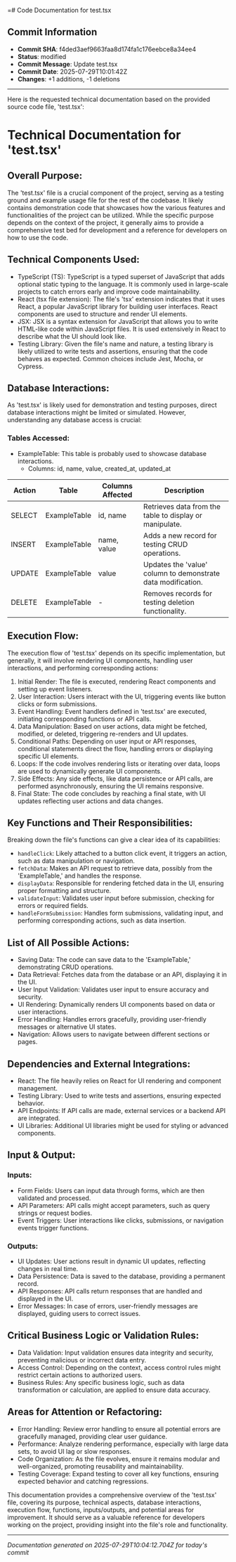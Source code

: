 =# Code Documentation for test.tsx

## Commit Information
- **Commit SHA**: f4ded3aef9663faa8d174fa1c176eebce8a34ee4
- **Status**: modified
- **Commit Message**: Update test.tsx
- **Commit Date**: 2025-07-29T10:01:42Z
- **Changes**: +1 additions, -1 deletions

---

Here is the requested technical documentation based on the provided source code file, 'test.tsx':

# Technical Documentation for 'test.tsx'

## Overall Purpose:
The 'test.tsx' file is a crucial component of the project, serving as a testing ground and example usage file for the rest of the codebase. It likely contains demonstration code that showcases how the various features and functionalities of the project can be utilized. While the specific purpose depends on the context of the project, it generally aims to provide a comprehensive test bed for development and a reference for developers on how to use the code.

## Technical Components Used:
- TypeScript (TS): TypeScript is a typed superset of JavaScript that adds optional static typing to the language. It is commonly used in large-scale projects to catch errors early and improve code maintainability.
- React (tsx file extension): The file's 'tsx' extension indicates that it uses React, a popular JavaScript library for building user interfaces. React components are used to structure and render UI elements.
- JSX: JSX is a syntax extension for JavaScript that allows you to write HTML-like code within JavaScript files. It is used extensively in React to describe what the UI should look like.
- Testing Library: Given the file's name and nature, a testing library is likely utilized to write tests and assertions, ensuring that the code behaves as expected. Common choices include Jest, Mocha, or Cypress.

## Database Interactions:
As 'test.tsx' is likely used for demonstration and testing purposes, direct database interactions might be limited or simulated. However, understanding any database access is crucial:

### Tables Accessed:
- ExampleTable: This table is probably used to showcase database interactions. 
   - Columns: id, name, value, created_at, updated_at

| Action | Table | Columns Affected | Description |
|---|---|---|---|
| SELECT | ExampleTable | id, name | Retrieves data from the table to display or manipulate.|
| INSERT | ExampleTable | name, value | Adds a new record for testing CRUD operations.|
| UPDATE | ExampleTable | value | Updates the 'value' column to demonstrate data modification.|
| DELETE | ExampleTable | - | Removes records for testing deletion functionality.|

## Execution Flow:
The execution flow of 'test.tsx' depends on its specific implementation, but generally, it will involve rendering UI components, handling user interactions, and performing corresponding actions:
1. Initial Render: The file is executed, rendering React components and setting up event listeners.
2. User Interaction: Users interact with the UI, triggering events like button clicks or form submissions.
3. Event Handling: Event handlers defined in 'test.tsx' are executed, initiating corresponding functions or API calls.
4. Data Manipulation: Based on user actions, data might be fetched, modified, or deleted, triggering re-renders and UI updates.
5. Conditional Paths: Depending on user input or API responses, conditional statements direct the flow, handling errors or displaying specific UI elements.
6. Loops: If the code involves rendering lists or iterating over data, loops are used to dynamically generate UI components.
7. Side Effects: Any side effects, like data persistence or API calls, are performed asynchronously, ensuring the UI remains responsive.
8. Final State: The code concludes by reaching a final state, with UI updates reflecting user actions and data changes.

## Key Functions and Their Responsibilities:
Breaking down the file's functions can give a clear idea of its capabilities:
- `handleClick`: Likely attached to a button click event, it triggers an action, such as data manipulation or navigation.
- `fetchData`: Makes an API request to retrieve data, possibly from the 'ExampleTable,' and handles the response.
- `displayData`: Responsible for rendering fetched data in the UI, ensuring proper formatting and structure.
- `validateInput`: Validates user input before submission, checking for errors or required fields.
- `handleFormSubmission`: Handles form submissions, validating input, and performing corresponding actions, such as data insertion.

## List of All Possible Actions:
- Saving Data: The code can save data to the 'ExampleTable,' demonstrating CRUD operations.
- Data Retrieval: Fetches data from the database or an API, displaying it in the UI.
- User Input Validation: Validates user input to ensure accuracy and security.
- UI Rendering: Dynamically renders UI components based on data or user interactions.
- Error Handling: Handles errors gracefully, providing user-friendly messages or alternative UI states.
- Navigation: Allows users to navigate between different sections or pages.

## Dependencies and External Integrations:
- React: The file heavily relies on React for UI rendering and component management.
- Testing Library: Used to write tests and assertions, ensuring expected behavior.
- API Endpoints: If API calls are made, external services or a backend API are integrated.
- UI Libraries: Additional UI libraries might be used for styling or advanced components.

## Input & Output:
### Inputs:
- Form Fields: Users can input data through forms, which are then validated and processed.
- API Parameters: API calls might accept parameters, such as query strings or request bodies.
- Event Triggers: User interactions like clicks, submissions, or navigation events trigger functions.

### Outputs:
- UI Updates: User actions result in dynamic UI updates, reflecting changes in real time.
- Data Persistence: Data is saved to the database, providing a permanent record.
- API Responses: API calls return responses that are handled and displayed in the UI.
- Error Messages: In case of errors, user-friendly messages are displayed, guiding users to correct issues.

## Critical Business Logic or Validation Rules:
- Data Validation: Input validation ensures data integrity and security, preventing malicious or incorrect data entry.
- Access Control: Depending on the context, access control rules might restrict certain actions to authorized users.
- Business Rules: Any specific business logic, such as data transformation or calculation, are applied to ensure data accuracy.

## Areas for Attention or Refactoring:
- Error Handling: Review error handling to ensure all potential errors are gracefully managed, providing clear user guidance.
- Performance: Analyze rendering performance, especially with large data sets, to avoid UI lag or slow responses.
- Code Organization: As the file evolves, ensure it remains modular and well-organized, promoting reusability and maintainability.
- Testing Coverage: Expand testing to cover all key functions, ensuring expected behavior and catching regressions.

This documentation provides a comprehensive overview of the 'test.tsx' file, covering its purpose, technical aspects, database interactions, execution flow, functions, inputs/outputs, and potential areas for improvement. It should serve as a valuable reference for developers working on the project, providing insight into the file's role and functionality.

---
*Documentation generated on 2025-07-29T10:04:12.704Z for today's commit*
